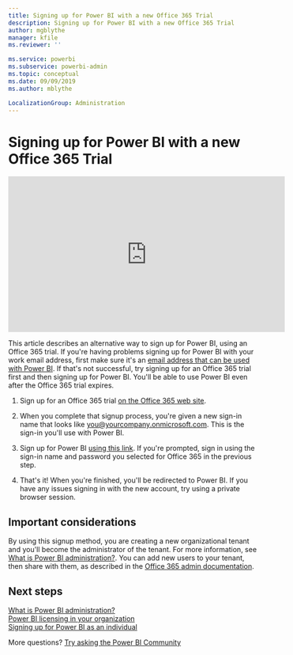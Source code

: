 ```yaml
---
title: Signing up for Power BI with a new Office 365 Trial
description: Signing up for Power BI with a new Office 365 Trial
author: mgblythe
manager: kfile
ms.reviewer: ''

ms.service: powerbi
ms.subservice: powerbi-admin
ms.topic: conceptual
ms.date: 09/09/2019
ms.author: mblythe

LocalizationGroup: Administration
---
```


# Signing up for Power BI with a new Office 365 Trial

<iframe width="560" height="315" src="https://www.youtube.com/embed/gbSuFST-Nx4?showinfo=0" frameborder="0" allowfullscreen></iframe>

This article describes an alternative way to sign up for Power BI, using an Office 365 trial. If you're having problems signing up for Power BI with your work email address, first make sure it's an [email address that can be used with Power BI](service-self-service-signup-for-power-bi.md#supported-email-addresses). If that's not successful, try signing up for an Office 365 trial first and then signing up for Power BI. You'll be able to use Power BI even after the Office 365 trial expires.

1. Sign up for an Office 365 trial [on the Office 365 web site](https://go.microsoft.com/fwlink/p/?LinkID=403802).

1. When you complete that signup process, you're given a new sign-in name that looks like you@yourcompany.onmicrosoft.com. This is the sign-in you'll use with Power BI.

1. Sign up for Power BI [using this link](https://app.powerbi.com/signupredirect?pbi_source=web). If you're prompted, sign in using the sign-in name and password you selected for Office 365 in the previous step.

1. That's it! When you're finished, you'll be redirected to Power BI. If you have any issues signing in with the new account, try using a private browser session.

## Important considerations

By using this signup method, you are creating a new organizational tenant and you'll become the administrator of the tenant. For more information, see [What is Power BI administration?](service-admin-administering-power-bi-in-your-organization.md). You can add new users to your tenant, then share with them, as described in the [Office 365 admin documentation](https://support.office.com/en-sg/article/Add-users-individually-to-Office-365---Admin-Help-1970f7d6-03b5-442f-b385-5880b9c256ec).

## Next steps

[What is Power BI administration?](service-admin-administering-power-bi-in-your-organization.md)  
[Power BI licensing in your organization](service-admin-licensing-organization.md)  
[Signing up for Power BI as an individual](service-self-service-signup-for-power-bi.md)

More questions? [Try asking the Power BI Community](http://community.powerbi.com/)